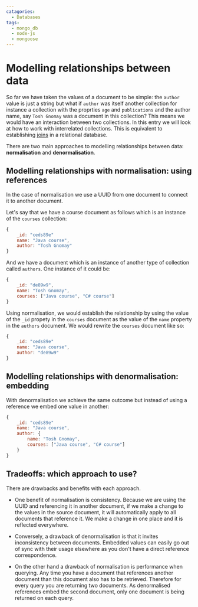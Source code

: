 ```yaml
---
catagories:
  - Databases
tags:
  - mongo_db
  - node-js
  - mongoose
---
```


# Modelling relationships between data

So far we have taken the values of a document to be simple: the `author` value is just a string but what if `author` was itself another collection for instance a collection with the proprties `age` and `publications` and the author name, say `Tosh Gnomay` was a document in this collection? This means we would have an interaction between two collections. In this entry we will look at how to work with interrelated collections. This is equivalent to establishing [joins](/Databases/SQL/10_Joins.md) in a relational database.

There are two main approaches to modelling relationships between data: **normalisation** and **denormalisation**.

## Modelling relationships with normalisation: using references

In the case of normalisation we use a UUID from one document to connect it to another document.

Let's say that we have a course document as follows which is an instance of the `courses` collection:

```js
{
    _id: "ceds89e"
    name: "Java course",
    author: "Tosh Gnomay"
}
```

And we have a document which is an instance of another type of collection called `authors`. One instance of it could be:

```js
{
    _id: "de89w9",
    name: "Tosh Gnomay",
    courses: ["Java course", "C# course"]
}
```

Using normalisation, we would establish the relationship by using the value of the `_id` propety in the `courses` document as the value of the `name` property in the `authors` document. We would rewrite the `courses` document like so:

```js
{
    _id: "ceds89e"
    name: "Java course",
    author: "de89w9"
}
```

## Modelling relationships with denormalisation: embedding

With denormalisation we achieve the same outcome but instead of using a reference we embed one value in another:

```js
{
    _id: "ceds89e"
    name: "Java course",
    author: {
        name: "Tosh Gnomay",
        courses: ["Java course", "C# course"]
    }
}
```

## Tradeoffs: which approach to use?

There are drawbacks and benefits with each approach.

- One benefit of normalisation is consistency. Because we are using the UUID and referencing it in another document, if we make a change to the values in the source document, it will automatically apply to all documents that reference it. We make a change in one place and it is reflected everywhere.

- Conversely, a drawback of denormalisation is that it invites inconsistency between documents. Embedded values can easily go out of sync with their usage elsewhere as you don't have a direct reference correspondence.

- On the other hand a drawback of normalisation is performance when querying. Any time you have a document that references another document than this document also has to be retrieved. Therefore for every query you are returning two documents. As denormalised references embed the second document, only one document is being returned on each query.
